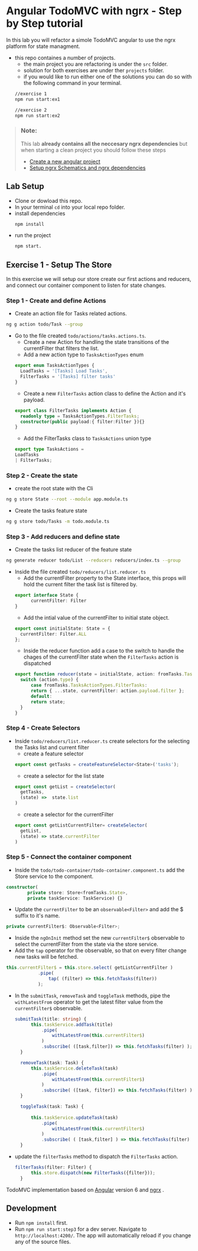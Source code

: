 # Angular TodoMVC with ngrx - Step by Step tutorial

In this lab you will refactor a simole TodoMVC angular to use the ngrx platform for state managment.
- this repo containes a number of projects.
  - the main project you are refactoring is under the `src` folder.
  - solution for both exercises are under ther `projects` folder.
  - if you would like to run either one of the solutions you can do so with the following command in your terminal.
  ```bash
  //exercise 1
  npm run start:ex1 
  
  //exercise 2
  npm run start:ex2
  ``` 

> ### Note:
>This lab **already contains all the neccesary ngrx dependencies** but when starting a clean project you should follow these steps
>- [Create a new angular project](https://angular.io/guide/quickstart#step-1-install-the-angular-cli) 
>- [Setup ngrx Schematics and ngrx dependencies](https://next.ngrx.io/guide/schematics)

## Lab Setup

- Clone or dowload this repo.
- In your terminal `cd` into your local repo folder.
- install dependencies
  ```bash
  npm install
  ```  
- run the project
  ```bash
  npm start.
  ```



## Exercise 1 - Setup The Store
In this exercise we will setup our store create our first actions and reducers, and connect our container component to listen for state changes. 

### Step 1 - Create and define Actions

- Create an action file for Tasks related actions.
```bash
ng g action todo/Task --group
```
- Go to the file created `todo/actions/tasks.actions.ts`.
  - Create a new Action for handling the state transitions of the currentFilter that filters the list.
  - Add a new action type to `TasksActionTypes` enum
  ```typescript
  export enum TasksActionTypes {
    LoadTasks = '[Tasks] Load Tasks',
    FilterTasks = '[Tasks] filter tasks'
  }
  ```
  - Create a new `FilterTasks` action class to define the Action and it's payload.
  ```typescript
  export class FilterTasks implements Action {
    readonly type = TasksActionTypes.FilterTasks;
    constructor(public payload:{ filter:Filter }){}
  }
  ```
  - Add the FilterTasks class to `TasksActions` union type
  ```typescript
  export type TasksActions = 
  LoadTasks
  | FilterTasks;
  ```
  
### Step 2 - Create the state

- create the root state with the Cli
``` bash
ng g store State --root --module app.module.ts 
```
- Create the tasks feature state
```bash
ng g store todo/Tasks -m todo.module.ts
```

### Step 3 - Add reducers and define state

- Create the tasks list reducer of the feature state
```bash
ng generate reducer todo/List --reducers reducers/index.ts --group 
```
- Inside the file created `todo/reducers/list.reducer.ts`
  - Add the currentFilter property to the State interface, this props will hold the current filter the task list is filtered by.
  ```typescript
  export interface State {
        currentFilter: Filter
  }
  ```
  -  Add the intial value of the currentFilter to initial state object. 
  ```typescript
  export const initialState: State = {
    currentFilter: Filter.ALL
  };
  ```
  - Inside the reducer function add a case to the switch to handle the chages of the currentFilter state when the `FilterTasks` action is dispatched
  ```typescript
  export function reducer(state = initialState, action: fromTasks.TasksActions): State {
    switch (action.type) {
        case fromTasks.TasksActionTypes.FilterTasks:
        return { ...state, currentFilter: action.payload.filter };
        default:
        return state;
    }
  }
  ```
### Step 4 - Create Selectors
- Inside `todo/reducers/list.reducer.ts` create selectors for the selecting the Tasks list and current filter
    - create a feature selector
    ```typescript
    export const getTasks = createFeatureSelector<State>('tasks');
    ```
    - create a selector for the list state
    ```typescript
    export const getList = createSelector( 
      getTasks,
      (state) =>  state.list
    )
    ```
    - create a selector for the currentFilter 
    ```typescript
    export const getListCurrentFilter= createSelector(
      getList,
      (state) => state.currentFilter
    )
    ```
  
### Step 5 - Connect the container component
- Inside the `todo/todo-container/todo-container.component.ts` add the Store service to the component.
```typescript
constructor(
		private store: Store<fromTasks.State>,
		private taskService: TaskService) {}
```
-  Update the `currentFilter` to be an `observable<Filter>` and add the $ suffix to it's name.
```typescript
private currentFilter$: Observable<Filter>;
```
-  Inside the `ngOnInit` method set the new `currentFilter$` observable to select the currentFilter from the state via the store service.
-  Add the `tap` operator for the observable, so that on every filter change new tasks will be fetched. 
```typescript
this.currentFilter$ = this.store.select( getListCurrentFilter )
			.pipe(
				tap( (filter) => this.fetchTasks(filter))
			);
```
- In the `submitTask`, `removeTask` and `toggleTask` methods, pipe the `withLatestFrom` operator to get the latest filter value from the `currentFilter$` observable.
  ```typescript
  submitTask(title: string) {
		this.taskService.addTask(title)
			.pipe(
				withLatestFrom(this.currentFilter$)
			)
			.subscribe( ([task,filter]) => this.fetchTasks(filter) );
	}

	removeTask(task: Task) {
		this.taskService.deleteTask(task)
			.pipe(
				withLatestFrom(this.currentFilter$)
			)
			.subscribe( ([task, filter]) => this.fetchTasks(filter) );
	}

	toggleTask(task: Task) {
		
		this.taskService.updateTask(task)
			.pipe(
				withLatestFrom(this.currentFilter$)
			)
			.subscribe( ( [task,filter] ) => this.fetchTasks(filter) );
	}
  ```
- update the `filterTasks` method to dispatch the `FilterTasks` action.
  ```typescript
  filterTasks(filter: Filter) {
		this.store.dispatch(new FilterTasks({filter}));
	}
  ```



  


TodoMVC implementation based on [Angular](https://angular.io) version 6 and [ngrx](https://github.com/ngrx/platform) . 

## Development

* Run `npm install` first.
* Run `npm run start:step3` for a dev server. Navigate to `http://localhost:4200/`. The app will automatically reload if you change any of the source files.


